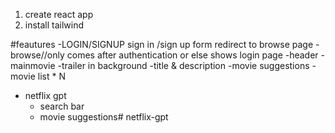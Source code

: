 1. create react app
2. install tailwind

#feautures
-LOGIN/SIGNUP
    sign in /sign up form
    redirect to browse page
-browse//only comes after authentication or else shows login page
    -header
    -mainmovie
        -trailer in background
        -title & description
        -movie suggestions
        -movie list * N
- netflix gpt 
    - search bar
    - movie suggestions#   n e t f l i x - g p t  
 
